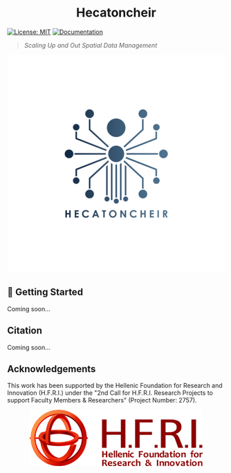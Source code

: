 <h1 style="text-align: center;">Hecatoncheir</h1>

[![License: MIT](https://img.shields.io/badge/License-MIT-yellow.svg)](https://opensource.org/licenses/MIT) [![Documentation](https://img.shields.io/badge/Documentation-blue)](https://thangeo.github.io/Hecatoncheir/)
> *Scaling Up and Out Spatial Data Management*

<p align="center">
  <img
    src="logo_hec_basic.png" width="800"
  />
</p>

## 🚀 Getting Started

Coming soon...

## Citation

Coming soon...

## Acknowledgements

This work has been supported by the Hellenic Foundation for Research and Innovation (H.F.R.I.) under the "2nd Call for H.F.R.I. Research Projects to support Faculty Members & Researchers" (Project Number: 2757). 

<p align="center">
  <img
    src="ELIDEK.jpeg" width="400"
  />
</p>